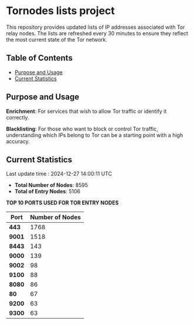 # Tornodes lists project

This repository provides updated lists of IP addresses associated with Tor relay nodes. The lists are refreshed every 30 minutes to ensure they reflect the most current state of the Tor network.

## Table of Contents

- [Purpose and Usage](#purpose-and-usage)
- [Current Statistics](#current-statistics)


## Purpose and Usage

**Enrichment**: For services that wish to allow Tor traffic or identify it correctly.

**Blacklisting**: For those who want to block or control Tor traffic, understanding which IPs belong to Tor can be a starting point with a high accuracy.

## Current Statistics

Last update time : 2024-12-27 14:00:11 UTC

- **Total Number of Nodes**: 8595
- **Total of Entry Nodes**: 5106

**TOP 10 PORTS USED FOR TOR ENTRY NODES**

| **Port** | **Number of Nodes** |
|------|-----------------|
| **443**   | 1768  |
| **9001**   | 1518  |
| **8443**   | 143  |
| **9000**   | 139  |
| **9002**   | 98  |
| **9100**   | 88  |
| **8080**   | 86  |
| **80**   | 67  |
| **9200**   | 63  |
| **9300**   | 63  |

